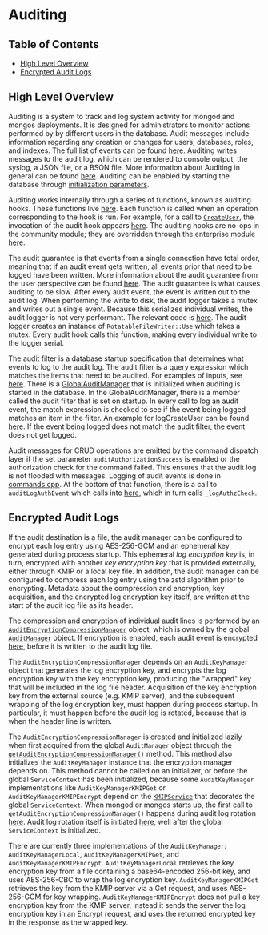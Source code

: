 # Auditing

## Table of Contents

- [High Level Overview](#high-level-overview)
- [Encrypted Audit Logs](#encrypted-audit-logs)

## High Level Overview

Auditing is a system to track and log system activity for mongod and mongos deployments. It is
designed for administrators to monitor actions performed by by different users in the database.
Audit messages include information regarding any creation or changes for users, databases, roles,
and indexes. The full list of events can be found
[here](https://docs.mongodb.com/manual/reference/audit-message/#audit-action-details-results).
Auditing writes messages to the audit log, which can be rendered to console output, the syslog, a
JSON file, or a BSON file. More information about Auditing in general can be found
[here](https://docs.mongodb.com/manual/core/auditing/). Auditing can be enabled by starting the
database through [initialization
parameters](https://docs.mongodb.com/manual/tutorial/configure-auditing/#enable-and-configure-audit-output).

Auditing works internally through a series of functions, known as auditing hooks. These functions
live [here](https://github.com/mongodb/mongo/blob/r4.4.0/src/mongo/db/audit.cpp). Each function is
called when an operation corresponding to the hook is run. For example, for a call to
[`CreateUser`](https://github.com/mongodb/mongo/blob/r4.4.0/src/mongo/db/commands/user_management_commands.cpp#L765),
the invocation of the audit hook appears
[here](https://github.com/mongodb/mongo/blob/r4.4.0/src/mongo/db/commands/user_management_commands.cpp#L869-L874).
The auditing hooks are no-ops in the community module; they are overridden through the enterprise
module
[here](https://github.com/10gen/mongo-enterprise-modules/tree/r4.4.0/src/audit/audit_user_management.cpp).

The audit guarantee is that events from a single connection have total order, meaning that if an
audit event gets written, all events prior that need to be logged have been written. More
information about the audit guarantee from the user perspective can be found
[here](https://docs.mongodb.com/manual/core/auditing/#audit-guarantee). The audit guarantee is what
causes auditing to be slow. After every audit event, the event is written out to the audit log. When
performing the write to disk, the audit logger takes a mutex and writes out a single event. Because
this serializes individual writes, the audit logger is not very performant. The relevant code is
[here](https://github.com/10gen/mongo-enterprise-modules/tree/r4.4.0/src/audit/audit_log.cpp#L91-107).
The audit logger creates an instance of `RotatableFileWriter::Use` which takes a mutex. Every audit
hook calls this function, making every individual write to the logger serial.

The audit filter is a database startup specification that determines what events to log to the audit
log. The audit filter is a query expression which matches the items that need to be audited. For
examples of inputs, see
[here](https://docs.mongodb.com/manual/tutorial/configure-audit-filters/#examples). There is a
[GlobalAuditManager](https://github.com/10gen/mongo-enterprise-modules/tree/r4.4.0/src/audit/audit_manager_global.cpp#L18-L20)
that is initialized when auditing is started in the database. In the GlobalAuditManager, there is a
member called the audit filter that is set on startup. In every call to log an audit event, the
match expression is checked to see if the event being logged matches an item in the filter. An
example for logCreateUser can be found
[here](https://github.com/10gen/mongo-enterprise-modules/tree/r4.4.0/src/audit/audit_user_management.cpp#L164-L172).
If the event being logged does not match the audit filter, the event does not get logged.

Audit messages for CRUD operations are emitted by the command dispatch layer if the set
parameter `auditAuthorizationSuccess` is enabled or the authorization check for the command failed.
This ensures that the audit log is not flooded with messages. Logging of audit events is done in
[commands.cpp](https://github.com/mongodb/mongo/blob/r4.4.0/src/mongo/db/commands.cpp#L747-L778). At
the bottom of that function, there is a call to `auditLogAuthEvent` which calls into
[here](https://github.com/10gen/mongo-enterprise-modules/tree/r4.4.0/src/audit/audit_authz_check.cpp#L96-L129),
which in turn calls `_logAuthzCheck`.

## Encrypted Audit Logs

If the audit destination is a file, the audit manager can be configured to encrypt
each log entry using AES-256-GCM and an ephemeral key generated during process startup. This ephemeral
*log encryption key* is, in turn, encrypted with another *key encryption key* that is provided externally,
either through KMIP or a local key file. In addition, the audit manager can be configured to
compress each log entry using the zstd algorithm prior to encrypting. Metadata about the compression
and encryption, key acquisition, and the encrypted log encryption key itself, are written at the start
of the audit log file as its header.

The compression and encryption of individual audit lines is performed by an
[`AuditEncryptionCompressionManager`](https://github.com/10gen/mongo-enterprise-modules/blob/afa9120b0f3e2cf54e08301ef7c9e9ddbeb2e36a/src/audit/audit_enc_comp_manager.h)
object, which is owned by the global
[`AuditManager`](https://github.com/10gen/mongo-enterprise-modules/blob/afa9120b0f3e2cf54e08301ef7c9e9ddbeb2e36a/src/audit/audit_manager.h#L195-L196)
object. If encryption is enabled, each audit event is encrypted
[here](https://github.com/10gen/mongo-enterprise-modules/blob/afa9120b0f3e2cf54e08301ef7c9e9ddbeb2e36a/src/audit/audit_log.cpp#L153-L172),
before it is written to the audit log file.

The `AuditEncryptionCompressionManager` depends on an `AuditKeyManager` object that generates the
log encryption key, and encrypts the log encryption key with the key encryption key, producing the
"wrapped" key that will be included in the log file header. Acquisition of the key encryption key
from the external source (e.g. KMIP server), and the subsequent wrapping of the log encryption key,
must happen during process startup. In particular, it must happen before the audit log is rotated,
because that is when the header line is written.

The `AuditEncryptionCompressionManager` is created and initialized lazily when first acquired from
the global `AuditManager` object through the
[`getAuditEncryptionCompressionManager()`](https://github.com/10gen/mongo-enterprise-modules/blob/afa9120b0f3e2cf54e08301ef7c9e9ddbeb2e36a/src/audit/audit_manager.cpp#L263-L288)
method. This method also initializes the `AuditKeyManager` instance that the encryption manager
depends on. This method cannot be called on an initializer, or before the global `ServiceContext`
has been initialized, because some `AuditKeyManager` implementations like `AuditKeyManagerKMIPGet`
or `AuditKeyManagerKMIPEncrypt` depend on the
[`KMIPService`](https://github.com/10gen/mongo-enterprise-modules/blob/afa9120b0f3e2cf54e08301ef7c9e9ddbeb2e36a/src/kmip/kmip_service.cpp#L33)
that decorates the global `ServiceContext`. When mongod or mongos starts up, the first call to
`getAuditEncryptionCompressionManager()` happens during audit log rotation
[here](https://github.com/10gen/mongo-enterprise-modules/blob/afa9120b0f3e2cf54e08301ef7c9e9ddbeb2e36a/src/audit/audit_log.cpp#L72).
Audit log rotation itself is initiated
[here](https://github.com/mongodb/mongo/blob/36468ab03f8a27498ce54862aadf5cc17957159a/src/mongo/db/mongod_main.cpp#L1472),
well after the global `ServiceContext` is initialized.

There are currently three implementations of the `AuditKeyManager`: `AuditKeyManagerLocal`,
`AuditKeyManagerKMIPGet`, and `AuditKeyManagerKMIPEncrypt`. `AuditKeyManagerLocal` retrieves the
key encryption key from a file containing a base64-encoded 256-bit key, and uses AES-256-CBC to
wrap the log encryption key. `AuditKeyManagerKMIPGet` retrieves the key from the KMIP server via
a Get request, and uses AES-256-GCM for key wrapping. `AuditKeyManagerKMIPEncrypt` does not pull
a key encryption key from the KMIP server, instead it sends the server the log encryption key in
an Encrypt request, and uses the returned encrypted key in the response as the wrapped key.
